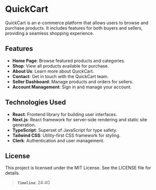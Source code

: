 # QuickCart

QuickCart is an e-commerce platform that allows users to browse and purchase products. It includes features for both buyers and sellers, providing a seamless shopping experience.

## Features

- **Home Page**: Browse featured products and categories.
- **Shop**: View all products available for purchase.
- **About Us**: Learn more about QuickCart.
- **Contact**: Get in touch with the QuickCart team.
- **Seller Dashboard**: Manage products and orders for sellers.
- **Account Management**: Sign in and manage your account.

## Technologies Used

- **React**: Frontend library for building user interfaces.
- **Next.js**: React framework for server-side rendering and static site generation.
- **TypeScript**: Superset of JavaScript for type safety.
- **Tailwind CSS**: Utility-first CSS framework for styling.
- **Clerk**: Authentication and user management.

## License

This project is licensed under the MIT License. See the LICENSE file for details.

> **`Timeline`**: 24:40
